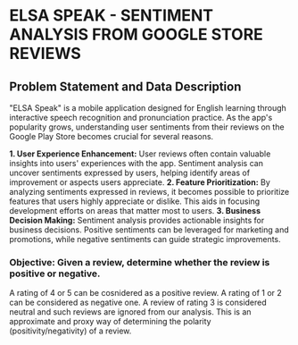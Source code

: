 # ELSA SPEAK - SENTIMENT ANALYSIS FROM GOOGLE STORE REVIEWS
## Problem Statement and Data Description
"ELSA Speak" is a mobile application designed for English learning through interactive speech recognition and pronunciation practice. As the app's popularity grows, understanding user sentiments from their reviews on the Google Play Store becomes crucial for several reasons.

**1. User Experience Enhancement:** User reviews often contain valuable insights into users' experiences with the app. Sentiment analysis can uncover sentiments expressed by users, helping identify areas of improvement or aspects users appreciate.
**2. Feature Prioritization:** By analyzing sentiments expressed in reviews, it becomes possible to prioritize features that users highly appreciate or dislike. This aids in focusing development efforts on areas that matter most to users.
**3. Business Decision Making:** Sentiment analysis provides actionable insights for business decisions. Positive sentiments can be leveraged for marketing and promotions, while negative sentiments can guide strategic improvements.

### Objective: Given a review, determine whether the review is positive or negative.
A rating of 4 or 5 can be cosnidered as a positive review. A rating of 1 or 2 can be considered as negative one. A review of rating 3 is considered neutral and such reviews are ignored from our analysis. This is an approximate and proxy way of determining the polarity (positivity/negativity) of a review.


